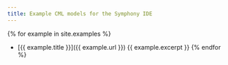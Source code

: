 ```yaml
---
title: Example CML models for the Symphony IDE
---
```


{% for example in site.examples %}
* [{{ example.title }}]({{ example.url }}) {{ example.excerpt }}
{% endfor %}
